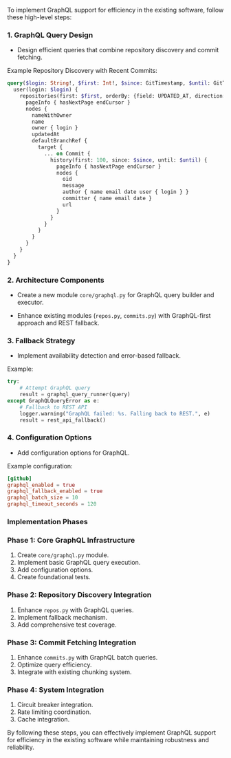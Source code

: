 To implement GraphQL support for efficiency in the existing software, follow these high-level steps:

### 1. GraphQL Query Design

* Design efficient queries that combine repository discovery and commit fetching.

Example Repository Discovery with Recent Commits:
```graphql
query($login: String!, $first: Int!, $since: GitTimestamp, $until: GitTimestamp) {
  user(login: $login) {
    repositories(first: $first, orderBy: {field: UPDATED_AT, direction: DESC}) {
      pageInfo { hasNextPage endCursor }
      nodes {
        nameWithOwner
        name
        owner { login }
        updatedAt
        defaultBranchRef {
          target {
            ... on Commit {
              history(first: 100, since: $since, until: $until) {
                pageInfo { hasNextPage endCursor }
                nodes {
                  oid
                  message
                  author { name email date user { login } }
                  committer { name email date }
                  url
                }
              }
            }
          }
        }
      }
    }
  }
}
```
### 2. Architecture Components

* Create a new module `core/graphql.py` for GraphQL query builder and executor.

* Enhance existing modules (`repos.py`, `commits.py`) with GraphQL-first approach and REST fallback.

### 3. Fallback Strategy

* Implement availability detection and error-based fallback.

Example:
```python
try:
    # Attempt GraphQL query
    result = graphql_query_runner(query)
except GraphQLQueryError as e:
    # Fallback to REST API
    logger.warning("GraphQL failed: %s. Falling back to REST.", e)
    result = rest_api_fallback()
```
### 4. Configuration Options

* Add configuration options for GraphQL.

Example configuration:
```toml
[github]
graphql_enabled = true
graphql_fallback_enabled = true
graphql_batch_size = 10
graphql_timeout_seconds = 120
```
### Implementation Phases

### Phase 1: Core GraphQL Infrastructure

1. Create `core/graphql.py` module.
2. Implement basic GraphQL query execution.
3. Add configuration options.
4. Create foundational tests.

### Phase 2: Repository Discovery Integration

1. Enhance `repos.py` with GraphQL queries.
2. Implement fallback mechanism.
3. Add comprehensive test coverage.

### Phase 3: Commit Fetching Integration

1. Enhance `commits.py` with GraphQL batch queries.
2. Optimize query efficiency.
3. Integrate with existing chunking system.

### Phase 4: System Integration

1. Circuit breaker integration.
2. Rate limiting coordination.
3. Cache integration.

By following these steps, you can effectively implement GraphQL support for efficiency in the existing software while maintaining robustness and reliability.